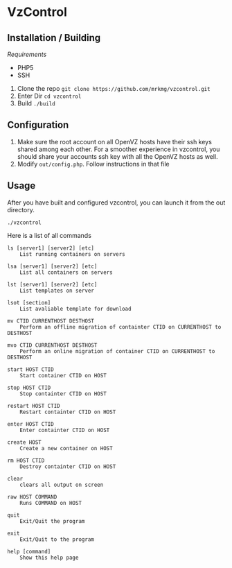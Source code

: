 VzControl
=========

Installation / Building
-----------------------

*Requirements*
- PHP5
- SSH

1. Clone the repo `git clone https://github.com/mrkmg/vzcontrol.git`
2. Enter Dir `cd vzcontrol`
3. Build `./build`

Configuration
-------------

1. Make sure the root account on all OpenVZ hosts have their ssh keys shared among each other. For a smoother experience in vzcontrol, you should share your accounts ssh key with all the OpenVZ hosts as well.
2. Modify `out/config.php`. Follow instructions in that file

Usage
-----

After you have built and configured vzcontrol, you can launch it from the out directory.

    ./vzcontrol

Here is a list of all commands

    ls [server1] [server2] [etc]
        List running containers on servers

    lsa [server1] [server2] [etc]
        List all containers on servers

    lst [server1] [server2] [etc]
        List templates on server

    lsot [section]
        List avaliable template for download

    mv CTID CURRENTHOST DESTHOST
        Perform an offline migration of containter CTID on CURRENTHOST to DESTHOST

    mvo CTID CURRENTHOST DESTHOST
        Perform an online migration of container CTID on CURRENTHOST to DESTHOST

    start HOST CTID
        Start container CTID on HOST

    stop HOST CTID
        Stop containter CTID on HOST

    restart HOST CTID
        Restart containter CTID on HOST

    enter HOST CTID
        Enter containter CTID on HOST

    create HOST
        Create a new container on HOST

    rm HOST CTID
        Destroy containter CTID on HOST

    clear 
        clears all output on screen

    raw HOST COMMAND
        Runs COMMAND on HOST

    quit 
        Exit/Quit the program

    exit 
        Exit/Quit to the program

    help [command]
        Show this help page
